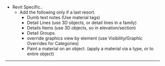  - Revit Specific..
	 - Add the following only if a last resort.
		 - Dumb text notes (Use material tags)
		 - Detail Lines (use 3D objects, or detail lines in a family)
		 - Details Items (use 3D objects, so in elevation/section)
		 - Detail Groups.
		 - override graphics view by element (use Visibility/Graphic Overrides for Categories)
		 - Paint a material on an object. (apply a material via a type, or to entire object)


----------


